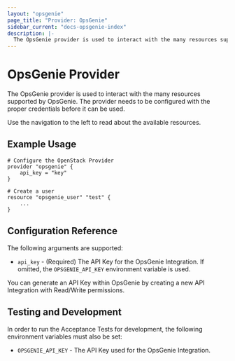 ```yaml
---
layout: "opsgenie"
page_title: "Provider: OpsGenie"
sidebar_current: "docs-opsgenie-index"
description: |-
  The OpsGenie provider is used to interact with the many resources supported by OpsGenie. The provider needs to be configured with the proper credentials before it can be used.
---
```


# OpsGenie Provider

The OpsGenie provider is used to interact with the
many resources supported by OpsGenie. The provider needs to be configured
with the proper credentials before it can be used.

Use the navigation to the left to read about the available resources.

## Example Usage

```
# Configure the OpenStack Provider
provider "opsgenie" {
    api_key = "key"
}

# Create a user
resource "opsgenie_user" "test" {
    ...
}
```

## Configuration Reference

The following arguments are supported:

* `api_key` - (Required) The API Key for the OpsGenie Integration. If omitted, the
  `OPSGENIE_API_KEY` environment variable is used.

You can generate an API Key within OpsGenie by creating a new API Integration with Read/Write permissions.

## Testing and Development

In order to run the Acceptance Tests for development, the following environment
variables must also be set:

* `OPSGENIE_API_KEY` - The API Key used for the OpsGenie Integration.

